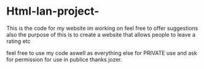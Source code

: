 # Html-lan-project-
This is the code for my website im working on feel free to offer suggestions also the purpose of this is to create a website that allows people to leave a rating etc 

feel free to use my code aswell as everything else for PRIVATE use and ask for permission for use in publice thanks jozer.
